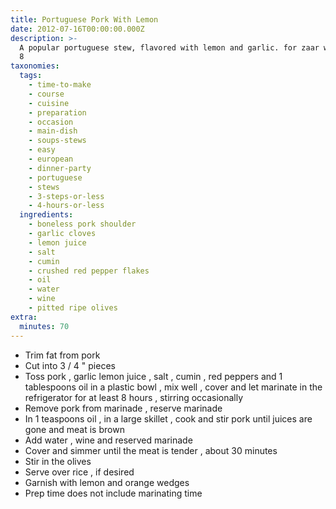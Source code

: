 ```yaml
---
title: Portuguese Pork With Lemon
date: 2012-07-16T00:00:00.000Z
description: >-
  A popular portuguese stew, flavored with lemon and garlic. for zaar world tour
  8
taxonomies:
  tags:
    - time-to-make
    - course
    - cuisine
    - preparation
    - occasion
    - main-dish
    - soups-stews
    - easy
    - european
    - dinner-party
    - portuguese
    - stews
    - 3-steps-or-less
    - 4-hours-or-less
  ingredients:
    - boneless pork shoulder
    - garlic cloves
    - lemon juice
    - salt
    - cumin
    - crushed red pepper flakes
    - oil
    - water
    - wine
    - pitted ripe olives
extra:
  minutes: 70
---
```

 - Trim fat from pork
 - Cut into 3 / 4 " pieces
 - Toss pork , garlic lemon juice , salt , cumin , red peppers and 1 tablespoons oil in a plastic bowl , mix well , cover and let marinate in the refrigerator for at least 8 hours , stirring occasionally
 - Remove pork from marinade , reserve marinade
 - In 1 teaspoons oil , in a large skillet , cook and stir pork until juices are gone and meat is brown
 - Add water , wine and reserved marinade
 - Cover and simmer until the meat is tender , about 30 minutes
 - Stir in the olives
 - Serve over rice , if desired
 - Garnish with lemon and orange wedges
 - Prep time does not include marinating time
